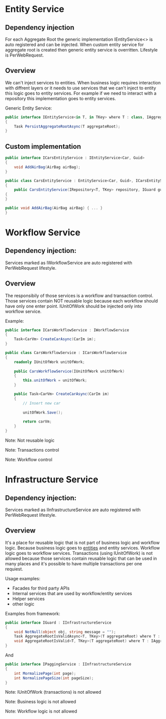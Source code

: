 # Entity Service

## Dependency injection
For each Aggregate Root the generic implementation IEntityService<> is auto registered and can be injected. When custom entity service for aggregate root is created then generic entity service is overritten. Lifestyle is PerWebRequest.

## Overview
We can't inject services to entities. When business logic requires interaction with diffrent layers or it needs to use services that we can't inject to entity this logic goes to entity services. For example if we need to interact with a repository this implementation goes to entity services.

Generic Entity Service:
```csharp
public interface IEntityService<in T, in TKey> where T : class, IAggregateRootEntity<TKey>
{
    Task PersistAggregateRootAsync(T aggregateRoot);
}
```

## Custom implementation
```csharp
public interface ICarsEntityService : IEntityService<Car, Guid>
{
    void AddAirBag(AirBag airBag);
}
```
```csharp
public class CarsEntityService : EntityService<Car, Guid>, ICarsEntityService
{
    public CarsEntityService(IRepository<T, TKey> repository, IGuard guard, IDomainEventDispatcher domainEventDispatcher) : base(repository, guard, domainEventDispatcher)
{
}

public void AddAirBag(AirBag airBag) { ... }
}
```

# Workflow Service

## Dependency injection:
Services marked as IWorkflowService are auto registered with PerWebRequest lifestyle.

## Overview
The responsibily of those services is a workflow and transaction control. Those services contain NOT reusable logic because each workflow should have only one enter point. IUnitOfWork should be injected only into workflow service.

Example:
```csharp
public interface ICarsWorkflowService : IWorkflowService
{
    Task<CarVm> CreateCarAsync(CarIm im);
}

public class CarsWorkflowService : ICarsWorkflowService
{
    readonly IUnitOfWork unitOfWork;
    
    public CarsWorkflowService(IUnitOfWork unitOfWork)
    {
        this.unitOfWork = unitOfWork;
    }

    public Task<CarVm> CreateCarAsync(CarIm im)
    {
        // Insert new car
        
        unitOfWork.Save();
        
        return carVm;
    }
}
```

Note: Not reusable logic

Note: Transactions control

Note: Workflow control


# Infrastructure Service

## Dependency injection:
Services marked as IInfrastructureService are auto registered with PerWebRequest lifestyle.

## Overview
It's a place for reusable logic that is not part of business logic and workflow logic. Because business logic goes to [entities][1] and entity services. Workflow logic goes to workflow services. Transactions (using IUnitOfWork) is not allowed because those services contain reusable logic that can be used in many places and it's possible to have multiple transactions per one requiest. 

Usage examples:
* Facades for third party APIs
* Internal services that are used by workflow/entity services
* Helper services
* other logic

Examples from framework:

```csharp
public interface IGuard : IInfrastructureService
{
    void NotNull(object obj, string message = "");
    Task AggregateRootIsValidAsync<T, TKey>(T aggregateRoot) where T : IAggregateRootEntity<TKey>;
    void AggregateRootIsValid<T, TKey>(T aggregateRoot) where T : IAggregateRootEntity<TKey>;
}
```
And
```csharp
public interface IPaggingService : IInfrastructureService
{
    int MormalizePage(int page);
    int NormalizePageSize(int pageSize);
}
```

Note: IUnitOfWork (transactions) is not allowed

Note: Business logic is not allowed

Note: Workflow logic is not allowed

[1]: https://github.com/Alexander-Shein/DddCore/blob/net-core/Src/BLL/README.md#entity
